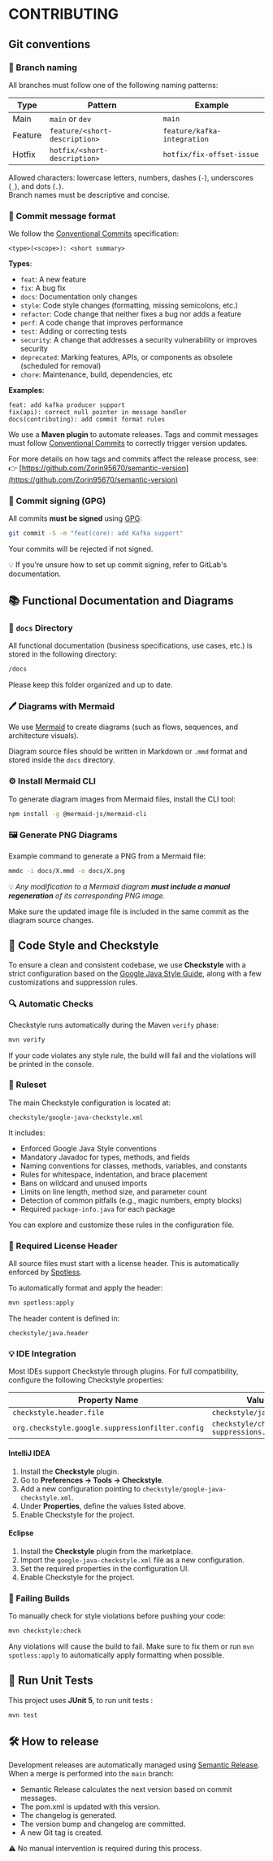 # CONTRIBUTING

## Git conventions

### 💬 Branch naming

All branches must follow one of the following naming patterns:

| Type    | Pattern                       | Example                     |
|---------|-------------------------------|-----------------------------|
| Main    | `main` or `dev`               | `main`                      |
| Feature | `feature/<short-description>` | `feature/kafka-integration` |
| Hotfix  | `hotfix/<short-description>`  | `hotfix/fix-offset-issue`   |

Allowed characters: lowercase letters, numbers, dashes (`-`), underscores (`_`), and dots (`.`).  
Branch names must be descriptive and concise.

### 💬 Commit message format

We follow the [Conventional Commits](https://www.conventionalcommits.org) specification:

```
<type>(<scope>): <short summary>
```

**Types**:

- `feat`: A new feature
- `fix`: A bug fix
- `docs`: Documentation only changes
- `style`: Code style changes (formatting, missing semicolons, etc.)
- `refactor`: Code change that neither fixes a bug nor adds a feature
- `perf`: A code change that improves performance
- `test`: Adding or correcting tests
- `security`: A change that addresses a security vulnerability or improves security
- `deprecated`: Marking features, APIs, or components as obsolete (scheduled for removal)
- `chore`: Maintenance, build, dependencies, etc

**Examples**:

```
feat: add kafka producer support
fix(api): correct null pointer in message handler
docs(contributing): add commit format rules
```

We use a **Maven plugin** to automate releases.
Tags and commit messages must follow [Conventional Commits](https://www.conventionalcommits.org/) to correctly trigger
version updates.

For more details on how tags and commits affect the release process, see:
👉 [https://github.com/Zorin95670/semantic-version](https://github.com/Zorin95670/semantic-version)

### 🔏 Commit signing (GPG)

All commits **must be signed** using [GPG](https://docs.gitlab.com/ee/user/project/repository/gpg_signed_commits/):

```bash
git commit -S -m "feat(core): add Kafka support"
```

Your commits will be rejected if not signed.

💡 If you're unsure how to set up commit signing, refer to GitLab's documentation.

## 📚 Functional Documentation and Diagrams

### 📁 `docs` Directory

All functional documentation (business specifications, use cases, etc.) is stored in the following directory:

```bash
/docs
```

Please keep this folder organized and up to date.

### 🖊️ Diagrams with Mermaid

We use [Mermaid](https://mermaid.js.org/) to create diagrams (such as flows, sequences, and architecture visuals).

Diagram source files should be written in Markdown or `.mmd` format and stored inside the `docs` directory.

### ⚙️ Install Mermaid CLI

To generate diagram images from Mermaid files, install the CLI tool:

```bash
npm install -g @mermaid-js/mermaid-cli
```

### 🖼️ Generate PNG Diagrams

Example command to generate a PNG from a Mermaid file:

```bash
mmdc -i docs/X.mmd -o docs/X.png
```

💡 _Any modification to a Mermaid diagram **must include a manual regeneration** of its corresponding PNG image._

Make sure the updated image file is included in the same commit as the diagram source changes.

## 🧼 Code Style and Checkstyle

To ensure a clean and consistent codebase, we use **Checkstyle** with a strict configuration based on the [Google Java Style Guide](https://google.github.io/styleguide/javaguide.html), along with a few customizations and suppression rules.

### 🔍 Automatic Checks

Checkstyle runs automatically during the Maven `verify` phase:

```bash
mvn verify
```

If your code violates any style rule, the build will fail and the violations will be printed in the console.

### 📜 Ruleset

The main Checkstyle configuration is located at:

```
checkstyle/google-java-checkstyle.xml
```

It includes:

* Enforced Google Java Style conventions
* Mandatory Javadoc for types, methods, and fields
* Naming conventions for classes, methods, variables, and constants
* Rules for whitespace, indentation, and brace placement
* Bans on wildcard and unused imports
* Limits on line length, method size, and parameter count
* Detection of common pitfalls (e.g., magic numbers, empty blocks)
* Required `package-info.java` for each package

You can explore and customize these rules in the configuration file.

### 📄 Required License Header

All source files must start with a license header. This is automatically enforced by [Spotless](https://github.com/diffplug/spotless).

To automatically format and apply the header:

```bash
mvn spotless:apply
```

The header content is defined in:

```
checkstyle/java.header
```

### 💡 IDE Integration

Most IDEs support Checkstyle through plugins. For full compatibility, configure the following Checkstyle properties:

| Property Name                                    | Value                                    |
| ------------------------------------------------ | ---------------------------------------- |
| `checkstyle.header.file`                         | `checkstyle/java.header`                 |
| `org.checkstyle.google.suppressionfilter.config` | `checkstyle/checkstyle-suppressions.xml` |

#### IntelliJ IDEA

1. Install the **Checkstyle** plugin.
2. Go to **Preferences → Tools → Checkstyle**.
3. Add a new configuration pointing to `checkstyle/google-java-checkstyle.xml`.
4. Under **Properties**, define the values listed above.
5. Enable Checkstyle for the project.

#### Eclipse

1. Install the **Checkstyle** plugin from the marketplace.
2. Import the `google-java-checkstyle.xml` file as a new configuration.
3. Set the required properties in the configuration UI.
4. Enable Checkstyle for the project.

### 🚧 Failing Builds

To manually check for style violations before pushing your code:

```bash
mvn checkstyle:check
```

Any violations will cause the build to fail. Make sure to fix them or run `mvn spotless:apply` to automatically apply formatting when possible.

## 🧪 Run Unit Tests

This project uses **JUnit 5**, to run unit tests :

```bash
mvn test
```

## 🛠️ How to release

Development releases are automatically managed
using [Semantic Release](https://github.com/Zorin95670/semantic-version).
When a merge is performed into the `main` branch:

* Semantic Release calculates the next version based on commit messages.
* The pom.xml is updated with this version.
* The changelog is generated.
* The version bump and changelog are committed.
* A new Git tag is created.

⚠️ No manual intervention is required during this process.
